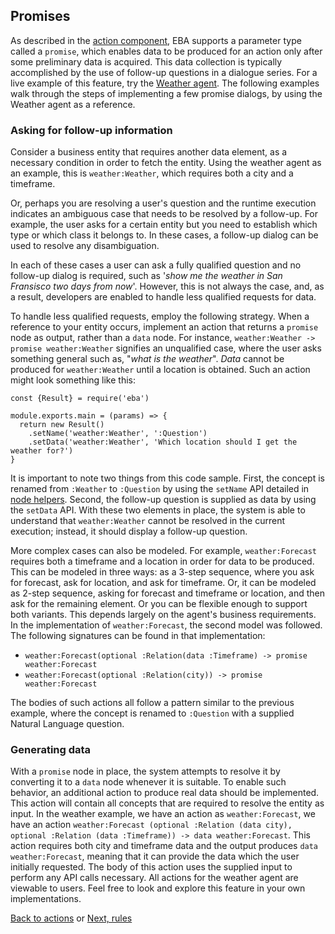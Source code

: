 ## Promises

As described in the [action component](./Actions.md), EBA supports a parameter type called a `promise`, which enables data to be produced for an action only after some preliminary data is acquired. This data collection is typically accomplished by the use of follow-up questions in a dialogue series. For a live example of this feature, try the [Weather agent](https://eba.ibm.com/assistant#/lab/agents/weather/actions). The following examples walk through the steps of implementing a few promise dialogs, by using the Weather agent as a reference.

### Asking for follow-up information

Consider a business entity that requires another data element, as a necessary condition in order to fetch the entity. Using the weather agent as an example, this is `weather:Weather`, which requires both a city and a timeframe.

Or, perhaps you are resolving a user's question and the runtime execution indicates an ambiguous case that needs to be resolved by a follow-up. For example, the user asks for a certain entity but you need to establish which type or which class it belongs to. In these cases, a follow-up dialog can be used to resolve any disambiguation.

In each of these cases a user can ask a fully qualified question and no follow-up dialog is required, such as '_show me the weather in San Fransisco two days from now_'. However, this is not always the case, and, as a result, developers are enabled to handle less qualified requests for data.

To handle less qualified requests, employ the following strategy. When a reference to your entity occurs, implement an action that returns a `promise` node as output, rather than a `data` node. For instance, `weather:Weather -> promise weather:Weather` signifies an unqualified case, where the user asks something general such as, "_what is the weather_". _Data_ cannot be produced for `weather:Weather` until a location is obtained. Such an action might look something like this:

```
const {Result} = require('eba')

module.exports.main = (params) => {
  return new Result()
    .setName('weather:Weather', ':Question')
    .setData('weather:Weather', 'Which location should I get the weather for?')
}
```

It is important to note two things from this code sample. First, the concept is renamed from `:Weather` to `:Question` by using the `setName` API detailed in [node helpers](../lab/NodeHelpers.md). Second, the follow-up question is supplied as data by using the `setData` API. With these two elements in place, the system is able to understand that `weather:Weather` cannot be resolved in the current execution; instead, it should display a follow-up question.

More complex cases can also be modeled. For example, `weather:Forecast` requires both a timeframe and a location in order for data to be produced. This can be modeled in three ways: as a 3-step sequence, where you ask for forecast, ask for location, and ask for timeframe. Or, it can be modeled as 2-step sequence, asking for forecast and timeframe or location, and then ask for the remaining element. Or you can be flexible enough to support both variants. This depends largely on the agent's business requirements. In the implementation of `weather:Forecast`, the second model was followed. The following signatures can be found in that implementation:

 - `weather:Forecast(optional :Relation(data :Timeframe) -> promise weather:Forecast`
 - `weather:Forecast(optional :Relation(city)) -> promise weather:Forecast`

The bodies of such actions all follow a pattern similar to the previous example, where the concept is renamed to `:Question` with a supplied Natural Language question.

### Generating data

With a `promise` node in place, the system attempts to resolve it by converting it to a `data` node whenever it is suitable. To enable such behavior, an additional action to produce real data should be implemented. This action will contain all concepts that are required to resolve the entity as input. In the weather example, we have an action as `weather:Forecast`, we have an action `weather:Forecast (optional :Relation (data city), optional :Relation (data :Timeframe)) -> data weather:Forecast`. This action requires both city and timeframe data and the output produces `data weather:Forecast`, meaning that it can provide the data which the user initially requested. The body of this action uses the supplied input to perform any API calls necessary. All actions for the weather agent are viewable to users. Feel free to look and explore this feature in your own implementations.

[Back to actions](./Actions.md)    or [Next, rules](./Rules.md)
